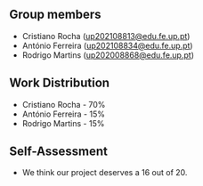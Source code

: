 ## Group members

- Cristiano Rocha (up202108813@edu.fe.up.pt)
- António Ferreira (up202108834@edu.fe.up.pt)
- Rodrigo Martins (up202008868@edu.fe.up.pt)

## Work Distribution

- Cristiano Rocha - 70%
- António Ferreira - 15%
- Rodrigo Martins - 15%

## Self-Assessment

- We think our project deserves a 16 out of 20.